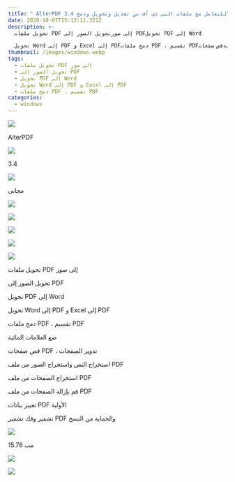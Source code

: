 ```yaml
---
title: " AlterPDF 3.4 للتعامل مع ملفات البي دي أف من تعديل وتحويل ودمج"
date: 2020-10-07T15:13:11.321Z
description: >-
  تحويل ملفات PDF إلى صورتحويل الصور إلى PDFتحويل PDF إلى Word

  تحويل Word إلى PDF و Excel إلى PDFدمج ملفات PDF ، تقسيم PDFضع العلامات المائيةقص صفحات PDF ، تدوير الصفحاتاستخراج النص واستخراج الصور من ملف PDFاستخراج الصفحات من ملف PDF
thumbnail: /images/windows.webp
tags:
  - تحويل ملفات PDF إلى صور
  - تحويل الصور إلى PDF
  - تحويل PDF إلى Word
  - تحويل Word إلى PDF و Excel إلى PDF
  - دمج ملفات PDF ، تقسيم PDF
categories:
  - windows
---
```

<!--StartFragment-->

![](https://i.imgur.com/4cyQCfr.png)

AlterPDF

![](https://i.imgur.com/Z7eCoIO.png)

3.4

![](https://i.imgur.com/zac1I67.png)

مجانى

![](https://i.imgur.com/3ZNHpiJ.png)

![](https://i.imgur.com/LOWqstD.png)

![](https://i.imgur.com/HTlCKUS.png)

![](https://i.imgur.com/OaXoj7Y.jpg)

![](https://i.imgur.com/RYuZB8l.png)

تحويل ملفات PDF إلى صور

تحويل الصور إلى PDF

تحويل PDF إلى Word

تحويل Word إلى PDF و Excel إلى PDF

دمج ملفات PDF ، تقسيم PDF

ضع العلامات المائية

قص صفحات PDF ، تدوير الصفحات

استخراج النص واستخراج الصور من ملف PDF

استخراج الصفحات من ملف PDF

قم بإزالة الصفحات من ملف PDF

تغيير بيانات PDF الأولية

تشفير وفك تشفير PDF والحماية من النسخ

![](https://i.imgur.com/bxJtBH7.png)

15.76 مب

![](https://i.imgur.com/alhzcHo.png)

[![](https://i.imgur.com/oosQuKJ.png)](https://www.alterpdf.net/download.html)



<!--EndFragment-->